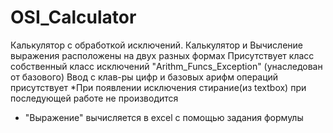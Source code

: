 # OSI_Calculator
Калькулятор с обработкой исключений. 
Калькулятор и Вычисление выражения расположены на двух разных формах
Присутствует класс собственный класс исключений "Arithm_Funcs_Exception" (унаследован от базового)
Ввод с клав-ры цифр и базовых арифм операций присутствует 
*При появлении исключения стирание(из textbox) при последующей работе не производится
* "Выражение" вычисляется в excel с помощью задания формулы
